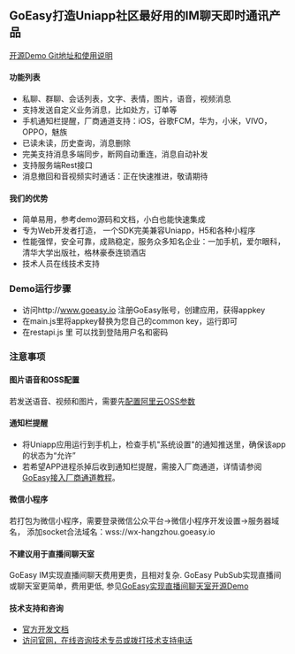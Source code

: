 ## GoEasy打造Uniapp社区最好用的IM聊天即时通讯产品
[开源Demo Git地址和使用说明](https://gitee.com/goeasy-io/GoEasyDemo-Uniapp-IM-Chat)

#### 功能列表
* 私聊、群聊、会话列表，文字、表情，图片，语音，视频消息
* 支持发送自定义业务消息，比如处方，订单等
* 手机通知栏提醒，厂商通道支持：iOS，谷歌FCM，华为，小米，VIVO，OPPO，魅族
* 已读未读，历史查询，消息删除
* 完美支持消息多端同步，断网自动重连，消息自动补发
* 支持服务端Rest接口
* 消息撤回和音视频实时通话：正在快速推进，敬请期待

#### 我们的优势
* 简单易用，参考demo源码和文档，小白也能快速集成
* 专为Web开发者打造， 一个SDK完美兼容Uniapp，H5和各种小程序
* 性能强悍，安全可靠，成熟稳定，服务众多知名企业：一加手机，爱尔眼科，清华大学出版社，格林豪泰连锁酒店
* 技术人员在线技术支持


### Demo运行步骤
* 访问http://www.goeasy.io  注册GoEasy账号，创建应用，获得appkey
* 在main.js里将appkey替换为您自己的common key，运行即可
* 在restapi.js 里 可以找到登陆用户名和密码


### 注意事项

#### 图片语音和OSS配置
若发送语音、视频和图片，需要先[配置阿里云OSS参数](https://www.goeasy.io/cn/im/media/alioss.html)

#### 通知栏提醒
* 将Uniapp应用运行到手机上，检查手机"系统设置"的通知推送里，确保该app的状态为“允许”
* 若希望APP进程杀掉后收到通知栏提醒，需接入厂商通道，详情请参阅[GoEasy接入厂商通道教程](https://www.goeasy.io/cn/im/notification/notification.html)。

#### 微信小程序
若打包为微信小程序，需要登录微信公众平台->微信小程序开发设置->服务器域名，
添加socket合法域名：wss://wx-hangzhou.goeasy.io

#### 不建议用于直播间聊天室
GoEasy IM实现直播间聊天费用更贵，且相对复杂.
GoEasy PubSub实现直播间或聊天室更简单，费用更低, 参见[GoEasy实现直播间聊天室开源Demo](https://gitee.com/goeasy-io/GoEasyDemo-Uniapp-LiveChatRoom)

#### 技术支持和咨询
* [官方开发文档](https://www.goeasy.io/cn/developers/2.x.html)
* [访问官网，在线咨询技术专员或拨打技术支持电话](https://www.goeasy.io/)

